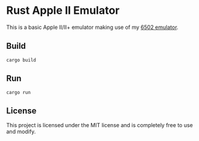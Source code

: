 # Rust Apple II Emulator
This is a basic Apple II/II+ emulator making use of my [6502 emulator](https://github.com/kurtjd/rust-6502).

## Build
`cargo build`

## Run
`cargo run`

## License
This project is licensed under the MIT license and is completely free to use and modify.
